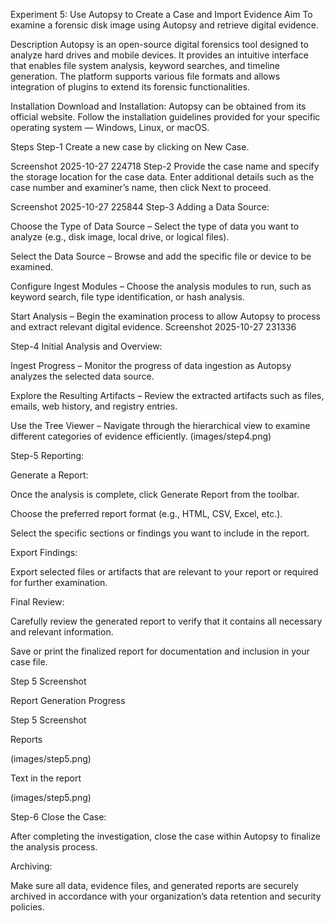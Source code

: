 Experiment 5: Use Autopsy to Create a Case and Import Evidence
Aim
To examine a forensic disk image using Autopsy and retrieve digital evidence.

Description
Autopsy is an open-source digital forensics tool designed to analyze hard drives and mobile devices. It provides an intuitive interface that enables file system analysis, keyword searches, and timeline generation. The platform supports various file formats and allows integration of plugins to extend its forensic functionalities.

Installation
Download and Installation: Autopsy can be obtained from its official website. Follow the installation guidelines provided for your specific operating system — Windows, Linux, or macOS.

Steps
Step-1
Create a new case by clicking on New Case.

Screenshot 2025-10-27 224718
Step-2
Provide the case name and specify the storage location for the case data. Enter additional details such as the case number and examiner’s name, then click Next to proceed.

Screenshot 2025-10-27 225844
Step-3
Adding a Data Source:

Choose the Type of Data Source – Select the type of data you want to analyze (e.g., disk image, local drive, or logical files).

Select the Data Source – Browse and add the specific file or device to be examined.

Configure Ingest Modules – Choose the analysis modules to run, such as keyword search, file type identification, or hash analysis.

Start Analysis – Begin the examination process to allow Autopsy to process and extract relevant digital evidence. Screenshot 2025-10-27 231336

Step-4
Initial Analysis and Overview:

Ingest Progress – Monitor the progress of data ingestion as Autopsy analyzes the selected data source.

Explore the Resulting Artifacts – Review the extracted artifacts such as files, emails, web history, and registry entries.

Use the Tree Viewer – Navigate through the hierarchical view to examine different categories of evidence efficiently. (images/step4.png)

Step-5
Reporting:

Generate a Report:

Once the analysis is complete, click Generate Report from the toolbar.

Choose the preferred report format (e.g., HTML, CSV, Excel, etc.).

Select the specific sections or findings you want to include in the report.

Export Findings:

Export selected files or artifacts that are relevant to your report or required for further examination.

Final Review:

Carefully review the generated report to verify that it contains all necessary and relevant information.

Save or print the finalized report for documentation and inclusion in your case file.

Step 5 Screenshot

Report Generation Progress

Step 5 Screenshot

Reports

(images/step5.png)

Text in the report

(images/step5.png)

Step-6
Close the Case:

After completing the investigation, close the case within Autopsy to finalize the analysis process.

Archiving:

Make sure all data, evidence files, and generated reports are securely archived in accordance with your organization’s data retention and security policies.
